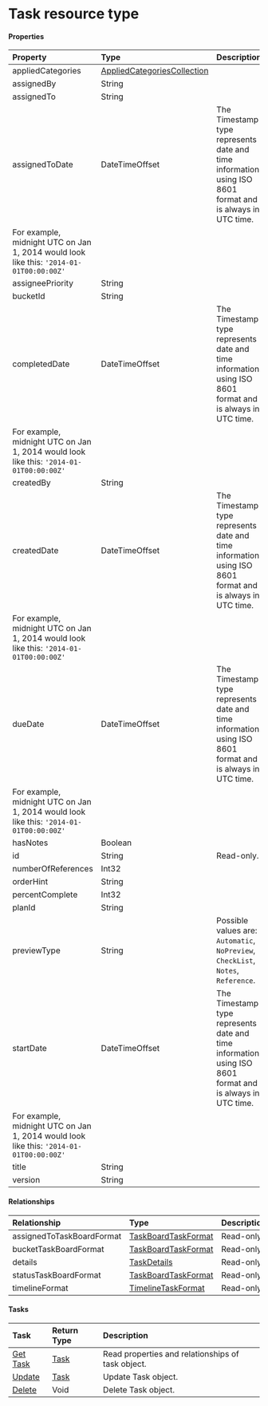 # Task resource type



#### Properties
| Property	   | Type	|Description|
|:---------------|:--------|:----------|
|appliedCategories|[AppliedCategoriesCollection](appliedcategoriescollection.md)||
|assignedBy|String||
|assignedTo|String||
|assignedToDate|DateTimeOffset| The Timestamp type represents date and time information using ISO 8601 format and is always in UTC time.
						For example, midnight UTC on Jan 1, 2014 would look like this: `'2014-01-01T00:00:00Z'`|
|assigneePriority|String||
|bucketId|String||
|completedDate|DateTimeOffset| The Timestamp type represents date and time information using ISO 8601 format and is always in UTC time.
						For example, midnight UTC on Jan 1, 2014 would look like this: `'2014-01-01T00:00:00Z'`|
|createdBy|String||
|createdDate|DateTimeOffset| The Timestamp type represents date and time information using ISO 8601 format and is always in UTC time.
						For example, midnight UTC on Jan 1, 2014 would look like this: `'2014-01-01T00:00:00Z'`|
|dueDate|DateTimeOffset| The Timestamp type represents date and time information using ISO 8601 format and is always in UTC time.
						For example, midnight UTC on Jan 1, 2014 would look like this: `'2014-01-01T00:00:00Z'`|
|hasNotes|Boolean||
|id|String| Read-only.|
|numberOfReferences|Int32||
|orderHint|String||
|percentComplete|Int32||
|planId|String||
|previewType|String| Possible values are: `Automatic`, `NoPreview`, `CheckList`, `Notes`, `Reference`.|
|startDate|DateTimeOffset| The Timestamp type represents date and time information using ISO 8601 format and is always in UTC time.
						For example, midnight UTC on Jan 1, 2014 would look like this: `'2014-01-01T00:00:00Z'`|
|title|String||
|version|String||

#### Relationships
| Relationship | Type	|Description|
|:---------------|:--------|:----------|
|assignedToTaskBoardFormat|[TaskBoardTaskFormat](taskboardtaskformat.md)| Read-only.|
|bucketTaskBoardFormat|[TaskBoardTaskFormat](taskboardtaskformat.md)| Read-only.|
|details|[TaskDetails](taskdetails.md)| Read-only.|
|statusTaskBoardFormat|[TaskBoardTaskFormat](taskboardtaskformat.md)| Read-only.|
|timelineFormat|[TimelineTaskFormat](timelinetaskformat.md)| Read-only.|

#### Tasks

| Task		   | Return Type	|Description|
|:---------------|:--------|:----------|
|[Get Task](../api/task_get.md) | [Task](task.md) |Read properties and relationships of task object.|
|[Update](../api/task_update.md) | [Task](task.md)	|Update Task object. |
|[Delete](../api/task_delete.md) | Void	|Delete Task object. |
